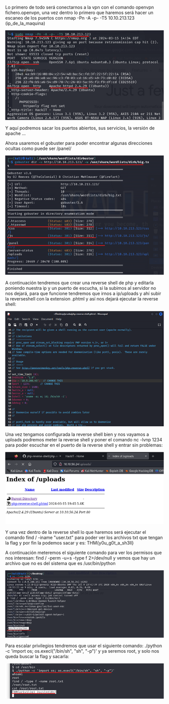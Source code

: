 Lo primero de todo será conectarnos a la vpn con el comando openvpn fichero.openvpn, una vez dentro lo primero que haremos será hacer un escaneo de los puertos con nmap -Pn -A -p- -T5 10.10.213.123 (ip_de_la_maquina)

![Write_up_maquinas/maquina13-rootme/img/img01.png](https://github.com/alvarobueno21/Hacking_Etico/blob/62b6aaa05106d555c351ee2e48f0b5b868bf7469/Write_up_maquinas/maquina13-rootme/img/img01.png)

Y aquí podremos sacar los puertos abiertos, sus servicios, la versión de apache ...

Ahora usaremos el gobuster para poder encontrar algunas direcciones ocultas como puede ser /panel/

![Write_up_maquinas/maquina13-rootme/img/img02.png](https://github.com/alvarobueno21/Hacking_Etico/blob/75242125996c15af85eca5339f0948a3e7c6f6ef/Write_up_maquinas/maquina13-rootme/img/img02.png)

A continuación tendremos que crear una reverse shell de php y editarla poniendo nuestra ip y un puerto de escucha, si la subimos al servidor no nos dejará, para que funcione tendremos que irnos a 
ip/uploads y ahí subir la reverseshell con la extension .phtml y así nos dejará ejecutar la reverse shell:

![Write_up_maquinas/maquina13-rootme/img/img03.png](https://github.com/alvarobueno21/Hacking_Etico/blob/24231504e1287312dc724ef1bd09bda1cb27ac08/Write_up_maquinas/maquina13-rootme/img/img03.png)


Una vez tengamos configurada la reverse shell bien y nos vayamos a uploads podremos meter la reverse shell y poner el comando nc -lvnp 1234 para poder escuchar en el puerto de la reverse shell y entrar sin problemas:

![Write_up_maquinas/maquina13-rootme/img/img04.png](https://github.com/alvarobueno21/Hacking_Etico/blob/a6cb7e7ca47e9dae44eb0b6b97273a8bbb305f6e/Write_up_maquinas/maquina13-rootme/img/img04.png)

Y una vez dentro de la reverse shell lo que haremos será ejecutar el comando find / -iname "user.txt" para poder ver los archivos txt que tengan la flag y por fin la podemos sacar y es:
THM{y0u_g0t_a_sh3ll}

A continuación meteremos el siguiente comando para ver los permisos que nos interesan:  find / -perm -u=s -type f 2>/dev/null y vemos que hay un archivo que no es del sistema que es /usr/bin/python

![Write_up_maquinas/maquina13-rootme/img/img05.png](https://github.com/alvarobueno21/Hacking_Etico/blob/d27ce7fe6e4608d2984780e97614344bdc66fbc9/Write_up_maquinas/maquina13-rootme/img/img05.png)

Para escalar privilegios tendremos que usar el siguiente comando: ./python -c 'import os; os.execl("/bin/sh", "sh", "-p")' y ya seremos root, y solo nos queda buscar la flag y sacarla:

![Write_up_maquinas/maquina13-rootme/img/img06.png](https://github.com/alvarobueno21/Hacking_Etico/blob/da5af1a5aa6dff72e6c24969761a22827c879d60/Write_up_maquinas/maquina13-rootme/img/img06.png)

